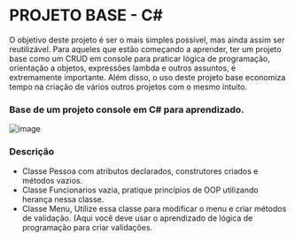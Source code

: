 # PROJETO BASE - C#
<p>O objetivo deste projeto é ser o mais simples possível, mas ainda assim ser reutilizável. Para aqueles que estão começando a aprender, ter um projeto base como um CRUD em console para praticar lógica de programação, orientação a objetos, expressões lambda e outros assuntos, é extremamente importante. Além disso, o uso deste projeto base economiza tempo na criação de vários outros projetos com o mesmo intuito.</p>



<h3>Base de um projeto console em C# para aprendizado.</h3>

![image](https://user-images.githubusercontent.com/104208179/236355927-9ba3a87b-c92b-4968-98b4-6d29eb7c4159.png)

### Descrição

- Classe Pessoa com atributos declarados, construtores criados e métodos vazios.
- Classe Funcionarios vazia, pratique princípios de OOP utilizando herança nessa classe.
- Classe Menu, Utilize essa classe para modificar o menu e criar métodos de validação. (Aqui você deve usar o aprendizado de lógica de programação para criar validações.



